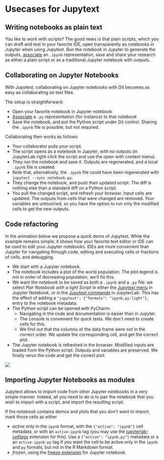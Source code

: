 # Usecases for Jupytext

## Writing notebooks as plain text

You like to work with scripts? The good news is that plain scripts, which you can draft and test in your favorite IDE, open transparently as notebooks in Jupyter when using Jupytext. Run the notebook in Jupyter to generate the outputs, [associate](config.html#paired-notebooks) an `.ipynb` representation, save and share your research as either a plain script or as a traditional Jupyter notebook with outputs.

## Collaborating on Jupyter Notebooks

With Jupytext, collaborating on Jupyter notebooks with Git becomes as easy as collaborating on text files.

The setup is straightforward:
- Open your favorite notebook in Jupyter notebook
- [Associate](paired-notebooks.html#) a `.py` representation (for instance) to that notebook
- Save the notebook, and put the Python script under Git control. Sharing the `.ipynb` file is possible, but not required.

Collaborating then works as follows:
- Your collaborator pulls your script.
- The script opens as a notebook in Jupyter, with no outputs (in JupyterLab right-click the script and use the open-with context menu).
- They run the notebook and save it. Outputs are regenerated, and a local `.ipynb` file is created.
- Note that, alternatively, the `.ipynb` file could have been regenerated with `jupytext --sync notebook.py`.
- They change the notebook, and push their updated script. The diff is nothing else than a standard diff on a Python script.
- You pull the changed script, and refresh your browser. Input cells are updated. The outputs from cells that were changed are removed. Your variables are untouched, so you have the option to run only the modified cells to get the new outputs.

## Code refactoring

In the animation below we propose a quick demo of Jupytext. While the example remains simple, it shows how your favorite text editor or IDE can be used to edit your Jupyter notebooks. IDEs are more convenient than Jupyter for navigating through code, editing and executing cells or fractions of cells, and debugging.

- We start with a Jupyter notebook.
- The notebook includes a plot of the world population. The plot legend is not in order of decreasing population, we'll fix this.
- We want the notebook to be saved as both a `.ipynb` and a `.py` file: we select _Pair Notebook with a light Script_ in either the [Jupytext menu](install.html#jupytext-menu-in-jupyter-notebook) in Jupyter Notebook, or in the [Jupytext commands](install.html#jupytext-commands-in-jupyterlab) in JupyterLab. This has the effect of adding a `"jupytext": {"formats": "ipynb,py:light"},` entry to the notebook metadata.
- The Python script can be opened with PyCharm:
  - Navigating in the code and documentation is easier than in Jupyter.
  - The console is convenient for quick tests. We don't need to create cells for this.
  - We find out that the columns of the data frame were not in the correct order. We update the corresponding cell, and get the correct plot.
- The Jupyter notebook is refreshed in the browser. Modified inputs are loaded from the Python script. Outputs and variables are preserved. We finally rerun the code and get the correct plot.

![](https://github.com/mwouts/jupytext-screenshots/raw/master/IntroducingJupytext/JupyterPyCharm.gif)

## Importing Jupyter Notebooks as modules

Jupytext allows to import code from other Jupyter notebooks in a very simple manner. Indeed, all you need to do is to pair the notebook that you wish to import with a script, and import the resulting script.

If the notebook contains demos and plots that you don't want to import, mark those cells as either
- _active_ only in the `ipynb` format, with the `{"active": "ipynb"}` cell metadata, or with an `active-ipynb` tag (you may use the [jupyterlab-celltags](https://github.com/jupyterlab/jupyterlab-celltags) extension for this). Use a `{"active": "ipynb,py"}` metadata or a an `active-ipynb-py` tag if you want the cell to be active only in the `ipynb` and `py` formats, but not in the R Markdown format.
- _frozen_, using the [freeze extension](https://jupyter-contrib-nbextensions.readthedocs.io/en/latest/nbextensions/freeze/readme.html) for Jupyter notebook.
